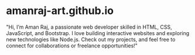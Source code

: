 # amanraj-art.github.io
"Hi, I’m Aman Raj, a passionate web developer skilled in HTML, CSS, JavaScript, and Bootstrap. I love building interactive websites and exploring new technologies like Node.js. Check out my projects, and feel free to connect for collaborations or freelance opportunities!"
